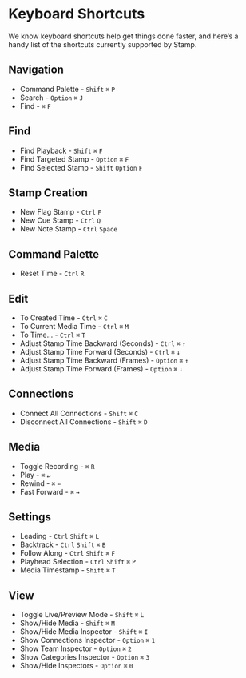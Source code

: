 # Keyboard Shortcuts

We know keyboard shortcuts help get things done faster, and here’s a handy list of the shortcuts currently supported by Stamp.

<a name="navigation"></a>
## Navigation
- Command Palette - `Shift` `⌘` `P`
- Search - `Option` `⌘` `J`
- Find  - `⌘` `F`

<a name="find"></a>
## Find
- Find Playback - `Shift` `⌘` `F`
- Find Targeted Stamp - `Option` `⌘` `F`
- Find Selected Stamp - `Shift` `Option` `F`

<a name="new-stamp"></a>
## Stamp Creation
- New Flag Stamp - `Ctrl` `F` 
- New Cue Stamp - `Ctrl` `Q` 
- New Note Stamp - `Ctrl` `Space`

<a name="command-palette"></a>
## Command Palette
- Reset Time - `Ctrl` `R` 

<a name="edit"></a>
## Edit
- To Created Time - `Ctrl` `⌘` `C`
- To Current Media Time - `Ctrl` `⌘` `M`
- To Time... - `Ctrl` `⌘` `T`
- Adjust Stamp Time Backward (Seconds) - `Ctrl` `⌘` `↑`
- Adjust Stamp Time Forward (Seconds) - `Ctrl` `⌘` `↓`
- Adjust Stamp Time Backward (Frames) - `Option` `⌘` `↑`
- Adjust Stamp Time Forward (Frames) - `Option` `⌘` `↓`

<a name="connections"></a>
## Connections
- Connect All Connections - `Shift` `⌘` `C` 
- Disconnect All Connections - `Shift` `⌘` `D`

<a name="media"></a>
## Media
- Toggle Recording - `⌘` `R`
- Play - `⌘` `↵`
- Rewind - `⌘` `←`
- Fast Forward - `⌘` `→`

<a name="settings"></a>
## Settings
- Leading - `Ctrl` `Shift` `⌘` `L`
- Backtrack - `Ctrl` `Shift` `⌘` `B`
- Follow Along - `Ctrl` `Shift` `⌘` `F`
- Playhead Selection - `Ctrl` `Shift` `⌘` `P`
- Media Timestamp - `Shift` `⌘` `T`

<a name="view"></a>
## View
- Toggle Live/Preview Mode - `Shift` `⌘` `L`
- Show/Hide Media - `Shift` `⌘` `M`
- Show/Hide Media Inspector - `Shift` `⌘` `I`
- Show Connections Inspector - `Option` `⌘` `1`
- Show Team Inspector - `Option` `⌘` `2`
- Show Categories Inspector - `Option` `⌘` `3`
- Show/Hide Inspectors - `Option` `⌘` `0`



